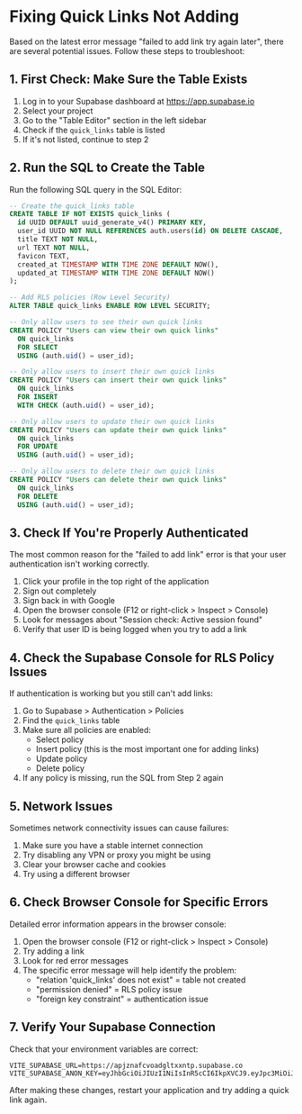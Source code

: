# Fixing Quick Links Not Adding

Based on the latest error message "failed to add link try again later", there are several potential issues. Follow these steps to troubleshoot:

## 1. First Check: Make Sure the Table Exists

1. Log in to your Supabase dashboard at https://app.supabase.io
2. Select your project
3. Go to the "Table Editor" section in the left sidebar
4. Check if the `quick_links` table is listed
5. If it's not listed, continue to step 2

## 2. Run the SQL to Create the Table

Run the following SQL query in the SQL Editor:

```sql
-- Create the quick_links table
CREATE TABLE IF NOT EXISTS quick_links (
  id UUID DEFAULT uuid_generate_v4() PRIMARY KEY,
  user_id UUID NOT NULL REFERENCES auth.users(id) ON DELETE CASCADE,
  title TEXT NOT NULL,
  url TEXT NOT NULL,
  favicon TEXT,
  created_at TIMESTAMP WITH TIME ZONE DEFAULT NOW(),
  updated_at TIMESTAMP WITH TIME ZONE DEFAULT NOW()
);

-- Add RLS policies (Row Level Security)
ALTER TABLE quick_links ENABLE ROW LEVEL SECURITY;

-- Only allow users to see their own quick links
CREATE POLICY "Users can view their own quick links" 
  ON quick_links 
  FOR SELECT 
  USING (auth.uid() = user_id);

-- Only allow users to insert their own quick links
CREATE POLICY "Users can insert their own quick links" 
  ON quick_links 
  FOR INSERT 
  WITH CHECK (auth.uid() = user_id);

-- Only allow users to update their own quick links
CREATE POLICY "Users can update their own quick links" 
  ON quick_links 
  FOR UPDATE 
  USING (auth.uid() = user_id);

-- Only allow users to delete their own quick links
CREATE POLICY "Users can delete their own quick links" 
  ON quick_links 
  FOR DELETE 
  USING (auth.uid() = user_id);
```

## 3. Check If You're Properly Authenticated

The most common reason for the "failed to add link" error is that your user authentication isn't working correctly.

1. Click your profile in the top right of the application
2. Sign out completely
3. Sign back in with Google
4. Open the browser console (F12 or right-click > Inspect > Console)
5. Look for messages about "Session check: Active session found"
6. Verify that user ID is being logged when you try to add a link

## 4. Check the Supabase Console for RLS Policy Issues

If authentication is working but you still can't add links:

1. Go to Supabase > Authentication > Policies
2. Find the `quick_links` table
3. Make sure all policies are enabled:
   - Select policy
   - Insert policy (this is the most important one for adding links)
   - Update policy
   - Delete policy
4. If any policy is missing, run the SQL from Step 2 again

## 5. Network Issues

Sometimes network connectivity issues can cause failures:

1. Make sure you have a stable internet connection
2. Try disabling any VPN or proxy you might be using
3. Clear your browser cache and cookies
4. Try using a different browser

## 6. Check Browser Console for Specific Errors

Detailed error information appears in the browser console:

1. Open the browser console (F12 or right-click > Inspect > Console)
2. Try adding a link
3. Look for red error messages
4. The specific error message will help identify the problem:
   - "relation 'quick_links' does not exist" = table not created
   - "permission denied" = RLS policy issue
   - "foreign key constraint" = authentication issue

## 7. Verify Your Supabase Connection

Check that your environment variables are correct:

```
VITE_SUPABASE_URL=https://apjznafcvoadgltxxntp.supabase.co
VITE_SUPABASE_ANON_KEY=eyJhbGciOiJIUzI1NiIsInR5cCI6IkpXVCJ9.eyJpc3MiOiJzdXBhYmFzZSIsInJlZiI6ImFwanpuYWZjdm9hZGdsdHh4bnRwIiwicm9sZSI6ImFub24iLCJpYXQiOjE3NDMyNDYzNjEsImV4cCI6MjA1ODgyMjM2MX0.g25Y6zQgHT4ujVJJHXR6i4nn_44z3qym3xcwrR4ge5g
```

After making these changes, restart your application and try adding a quick link again. 